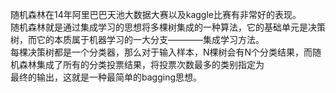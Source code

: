 随机森林在14年阿里巴巴天池大数据大赛以及kaggle比赛有非常好的表现。<br>
随机森林就是通过集成学习的思想将多棵树集成的一种算法，它的基础单元是决策树，而它的本质属于机器学习的一大分支————集成学习方法。<br>
每棵决策树都是一个分类器，那么对于输入样本，N棵树会有N个分类结果，而随机森林集成了所有的分类投票结果，将投票次数最多的类别指定为<br>
最终的输出，这就是一种最简单的bagging思想。<br>
